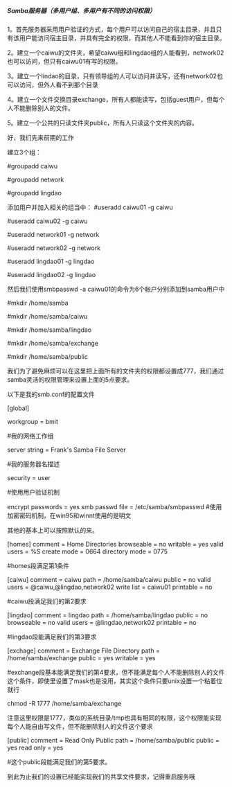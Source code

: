 ##### Samba服务器（多用户组、多用户有不同的访问权限）

1。首先服务器采用用户验证的方式，每个用户可以访问自己的宿主目录，并且只有该用户能访问宿主目录，并具有完全的权限，而其他人不能看到你的宿主目录。

2。建立一个caiwu的文件夹，希望caiwu组和lingdao组的人能看到，network02也可以访问，但只有caiwu01有写的权限。

3。建立一个lindao的目录，只有领导组的人可以访问并读写，还有network02也可以访问，但外人看不到那个目录

4。建立一个文件交换目录exchange，所有人都能读写，包括guest用户，但每个人不能删除别人的文件。

5。建立一个公共的只读文件夹public，所有人只读这个文件夹的内容。

好，我们先来前期的工作

建立3个组：

#groupadd caiwu

#groupadd network

#groupadd lingdao


添加用户并加入相关的组当中：
#useradd caiwu01 -g caiwu

#useradd caiwu02 -g caiwu

#useradd network01 -g network

#useradd network02 -g network

#useradd lingdao01 -g lingdao

#useradd lingdao02 -g lingdao

然后我们使用smbpasswd -a caiwu01的命令为6个帐户分别添加到samba用户中

#mkdir /home/samba

#mkdir /home/samba/caiwu

#mkdir /home/samba/lingdao

#mkdir /home/samba/exchange

#mkdir /home/samba/public

我们为了避免麻烦可以在这里把上面所有的文件夹的权限都设置成777，我们通过samba灵活的权限管理来设置上面的5点要求。

以下是我的smb.conf的配置文件

[global]

workgroup = bmit

#我的网络工作组

server string = Frank's Samba File Server

#我的服务器名描述

security = user

#使用用户验证机制

encrypt passwords = yes
smb passwd file = /etc/samba/smbpasswd
#使用加密密码机制，在win95和winnt使用的是明文

其他的基本上可以按照默认的来。

[homes]
comment = Home Directories
browseable = no
writable = yes
valid users = %S
create mode = 0664
directory mode = 0775

\#homes段满足第1条件

[caiwu]
comment = caiwu
path = /home/samba/caiwu
public = no
valid users = @caiwu,@lingdao,network02
write list = caiwu01
printable = no

\#caiwu段满足我们的第2要求

[lingdao]
comment = lingdao
path = /home/samba/lingdao
public = no
browseable = no
valid users = @lingdao,network02
printable = no

\#lingdao段能满足我们的第3要求

[exchage]
comment = Exchange File Directory
path = /home/samba/exchange
public = yes
writable = yes

\#exchange段基本能满足我们的第4要求，但不能满足每个人不能删除别人的文件这个条件，即使里设置了mask也是没用，其实这个条件只要unix设置一个粘着位就行

chmod -R 1777 /home/samba/exchange

注意这里权限是1777，类似的系统目录/tmp也具有相同的权限，这个权限能实现每个人能自由写文件，但不能删除别人的文件这个要求

[public]
comment = Read Only Public
path = /home/samba/public
public = yes
read only = yes

\#这个public段能满足我们的第5要求。

到此为止我们的设置已经能实现我们的共享文件要求，记得重启服务哦